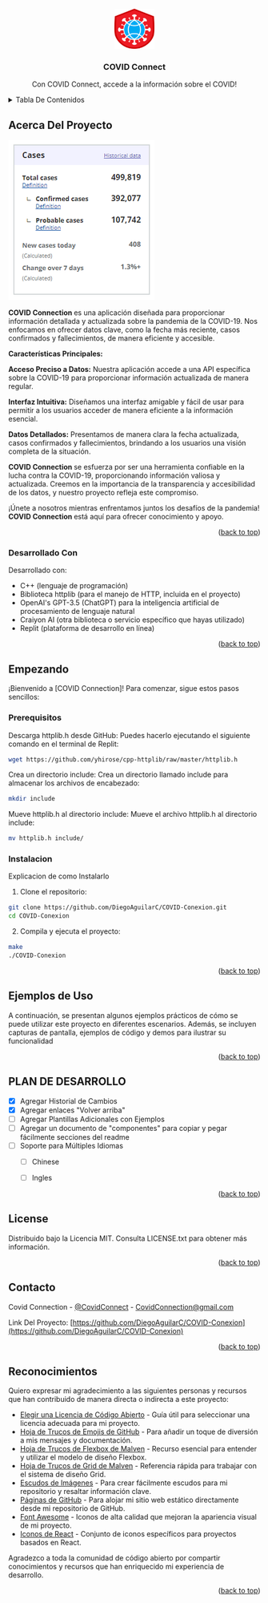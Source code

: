 
<!-- LOGO -->
<br />
<div align="center">
  <a href="https://github.com/othneildrew/Best-README-Template">
    <img src="images/logo.png" alt="Logo" width="80" height="80">
  </a>

  <h3 align="center">COVID Connect</h3>

  <p align="center">
    Con COVID Connect, accede a la información sobre el COVID!
    <br />
  </p>
</div>


<!-- TABLA DE CONTENIDOS -->
<details>
  <summary>Tabla De Contenidos</summary>
  <ol>
    <li>
      <a href="#about-the-project">Acerca del proyecto</a>
      <ul>
        <li><a href="#built-with">Construido con</a></li>
      </ul>
    </li>
    <li>
      <a href="#getting-started">Getting Started</a>
      <ul>
        <li><a href="#prerequisites">Prerequisitos</a></li>
        <li><a href="#installation">Instalacion</a></li>
      </ul>
    </li>
    <li><a href="#usage">Usage</a></li>
    <li><a href="#roadmap">Roadmap</a></li>
    <li><a href="#contributing">Contributing</a></li>
    <li><a href="#license">License</a></li>
    <li><a href="#contact">Contact</a></li>
    <li><a href="#acknowledgments">Acknowledgments</a></li>
  </ol>
</details>



<!-- ACERCA DEL PROYECTO -->
## Acerca Del Proyecto

[![Product Name Screen Shot][product-screenshot]](https://covidtracking.com/)

<b> COVID Connection </b> es una aplicación diseñada para proporcionar información detallada y actualizada sobre la pandemia de la COVID-19. Nos enfocamos en ofrecer datos clave, como la fecha más reciente, casos confirmados y fallecimientos, de manera eficiente y accesible.

<b>Características Principales:</b>

<b>Acceso Preciso a Datos:</b> Nuestra aplicación accede a una API específica sobre la COVID-19 para proporcionar información actualizada de manera regular.

<b>Interfaz Intuitiva:</b> Diseñamos una interfaz amigable y fácil de usar para permitir a los usuarios acceder de manera eficiente a la información esencial.

<b>Datos Detallados:</b> Presentamos de manera clara la fecha actualizada, casos confirmados y fallecimientos, brindando a los usuarios una visión completa de la situación.

<b> COVID Connection </b> se esfuerza por ser una herramienta confiable en la lucha contra la COVID-19, proporcionando información valiosa y actualizada. Creemos en la importancia de la transparencia y accesibilidad de los datos, y nuestro proyecto refleja este compromiso.

¡Únete a nosotros mientras enfrentamos juntos los desafíos de la pandemia! <b> COVID Connection </b> está aquí para ofrecer conocimiento y apoyo.

<p align="right">(<a href="#readme-top">back to top</a>)</p>



### Desarrollado Con

Desarrollado con:
- C++ (lenguaje de programación)
- Biblioteca httplib (para el manejo de HTTP, incluida en el proyecto)
- OpenAI's GPT-3.5 (ChatGPT) para la inteligencia artificial de procesamiento de lenguaje natural
- Craiyon AI (otra biblioteca o servicio específico que hayas utilizado)
- Replit (plataforma de desarrollo en línea)

<p align="right">(<a href="#readme-top">back to top</a>)</p>

<!-- EMPEZANDO -->
## Empezando

¡Bienvenido a [COVID Connection]! Para comenzar, sigue estos pasos sencillos:

### Prerequisitos

Descarga httplib.h desde GitHub:
Puedes hacerlo ejecutando el siguiente comando en el terminal de Replit:
  ```sh
  wget https://github.com/yhirose/cpp-httplib/raw/master/httplib.h
  ```
Crea un directorio include:
Crea un directorio llamado include para almacenar los archivos de encabezado:
  ```sh
  mkdir include
  ```
Mueve httplib.h al directorio include:
Mueve el archivo httplib.h al directorio include:
  ```sh
  mv httplib.h include/
  ```

### Instalacion

Explicacion de como Instalarlo


1. Clone el repositorio:
  ```sh
  git clone https://github.com/DiegoAguilarC/COVID-Conexion.git
  cd COVID-Conexion
  ```
2. Compila y ejecuta el proyecto:
  ```sh
  make
  ./COVID-Conexion
  ```

<p align="right">(<a href="#readme-top">back to top</a>)</p>



<!-- EJEMPLOS DE USO -->
## Ejemplos de Uso

A continuación, se presentan algunos ejemplos prácticos de cómo se puede utilizar este proyecto en diferentes escenarios. Además, se incluyen capturas de pantalla, ejemplos de código y demos para ilustrar su funcionalidad

<p align="right">(<a href="#readme-top">back to top</a>)</p>

<!-- PLAN DE DESARROLLO -->
## PLAN DE DESARROLLO

- [x] Agregar Historial de Cambios
- [x] Agregar enlaces "Volver arriba"
- [ ] Agregar Plantillas Adicionales con Ejemplos
- [ ] Agregar un documento de "componentes" para copiar y pegar fácilmente secciones del readme
- [ ] Soporte para Múltiples Idiomas
    - [ ] Chinese
    - [ ] Ingles


<p align="right">(<a href="#readme-top">back to top</a>)</p>

<!-- LICENSE -->
## License

Distribuido bajo la Licencia MIT. Consulta LICENSE.txt para obtener más información.

<p align="right">(<a href="#readme-top">back to top</a>)</p>



<!-- CONTACTO -->
## Contacto
Covid Connection - [@CovidConnect](https://twitter.com/CovidConnection) - CovidConnection@gmail.com

Link Del Proyecto: [https://github.com/DiegoAguilarC/COVID-Conexion](https://github.com/DiegoAguilarC/COVID-Conexion)

<p align="right">(<a href="#readme-top">back to top</a>)</p>


<!-- ACKNOWLEDGMENTS -->
## Reconocimientos

Quiero expresar mi agradecimiento a las siguientes personas y recursos que han contribuido de manera directa o indirecta a este proyecto:

- [Elegir una Licencia de Código Abierto](https://choosealicense.com) - Guía útil para seleccionar una licencia adecuada para mi proyecto.
- [Hoja de Trucos de Emojis de GitHub](https://www.webpagefx.com/tools/emoji-cheat-sheet) - Para añadir un toque de diversión a mis mensajes y documentación.
- [Hoja de Trucos de Flexbox de Malven](https://flexbox.malven.co/) - Recurso esencial para entender y utilizar el modelo de diseño Flexbox.
- [Hoja de Trucos de Grid de Malven](https://grid.malven.co/) - Referencia rápida para trabajar con el sistema de diseño Grid.
- [Escudos de Imágenes](https://shields.io) - Para crear fácilmente escudos para mi repositorio y resaltar información clave.
- [Páginas de GitHub](https://pages.github.com) - Para alojar mi sitio web estático directamente desde mi repositorio de GitHub.
- [Font Awesome](https://fontawesome.com) - Iconos de alta calidad que mejoran la apariencia visual de mi proyecto.
- [Iconos de React](https://react-icons.github.io/react-icons/search) - Conjunto de iconos específicos para proyectos basados en React.

Agradezco a toda la comunidad de código abierto por compartir conocimientos y recursos que han enriquecido mi experiencia de desarrollo.


<p align="right">(<a href="#readme-top">back to top</a>)</p>



<!-- MARKDOWN LINKS & IMAGES -->
<!-- https://www.markdownguide.org/basic-syntax/#reference-style-links -->
[contributors-shield]: https://img.shields.io/github/contributors/othneildrew/Best-README-Template.svg?style=for-the-badge
[contributors-url]: https://github.com/othneildrew/Best-README-Template/graphs/contributors
[forks-shield]: https://img.shields.io/github/forks/othneildrew/Best-README-Template.svg?style=for-the-badge
[forks-url]: https://github.com/othneildrew/Best-README-Template/network/members
[stars-shield]: https://img.shields.io/github/stars/othneildrew/Best-README-Template.svg?style=for-the-badge
[stars-url]: https://github.com/othneildrew/Best-README-Template/stargazers
[issues-shield]: https://img.shields.io/github/issues/othneildrew/Best-README-Template.svg?style=for-the-badge
[issues-url]: https://github.com/othneildrew/Best-README-Template/issues
[license-shield]: https://img.shields.io/github/license/othneildrew/Best-README-Template.svg?style=for-the-badge
[license-url]: https://github.com/othneildrew/Best-README-Template/blob/master/LICENSE.txt
[linkedin-shield]: https://img.shields.io/badge/-LinkedIn-black.svg?style=for-the-badge&logo=linkedin&colorB=555
[linkedin-url]: https://linkedin.com/in/othneildrew
[product-screenshot]: images/screenshot.png
[Next.js]: https://img.shields.io/badge/next.js-000000?style=for-the-badge&logo=nextdotjs&logoColor=white
[Next-url]: https://nextjs.org/
[React.js]: https://img.shields.io/badge/React-20232A?style=for-the-badge&logo=react&logoColor=61DAFB
[React-url]: https://reactjs.org/
[Vue.js]: https://img.shields.io/badge/Vue.js-35495E?style=for-the-badge&logo=vuedotjs&logoColor=4FC08D
[Vue-url]: https://vuejs.org/
[Angular.io]: https://img.shields.io/badge/Angular-DD0031?style=for-the-badge&logo=angular&logoColor=white
[Angular-url]: https://angular.io/
[Svelte.dev]: https://img.shields.io/badge/Svelte-4A4A55?style=for-the-badge&logo=svelte&logoColor=FF3E00
[Svelte-url]: https://svelte.dev/
[Laravel.com]: https://img.shields.io/badge/Laravel-FF2D20?style=for-the-badge&logo=laravel&logoColor=white
[Laravel-url]: https://laravel.com
[Bootstrap.com]: https://img.shields.io/badge/Bootstrap-563D7C?style=for-the-badge&logo=bootstrap&logoColor=white
[Bootstrap-url]: https://getbootstrap.com
[JQuery.com]: https://img.shields.io/badge/jQuery-0769AD?style=for-the-badge&logo=jquery&logoColor=white
[JQuery-url]: https://jquery.com 
